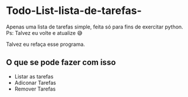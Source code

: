# Todo-List-lista-de-tarefas-
Apenas uma lista de tarefas simple, feita só para fins de exercitar python.
Ps: Talvez eu volte e atualize 😅

Talvez eu refaça esse programa.

## O que se pode fazer com isso
- Listar as tarefas
- Adiconar Tarefas
- Remover Tarefas

